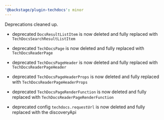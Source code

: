 ```yaml
---
'@backstage/plugin-techdocs': minor
---
```


Deprecations cleaned up.

- deprecated `DocsResultListItem` is now deleted and fully replaced with `TechDocsSearchResultListItem`
- deprecated `TechDocsPage` is now deleted and fully replaced with `TechDocsReaderPage`
- deprecated `TechDocsPageHeader` is now deleted and fully replaced with `TechDocsReaderPageHeader`

- deprecated `TechDocsPageHeaderProps` is now deleted and fully replaced with `TechDocsReaderPageHeaderProps`
- deprecated `TechDocsPageRenderFunction` is now deleted and fully replaced with `TechDocsReaderPageRenderFunction`
- deprecated config `techdocs.requestUrl` is now deleted and fully replaced with the discoveryApi
